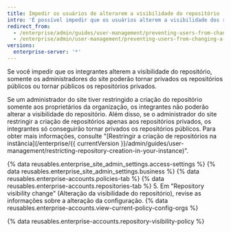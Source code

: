 ```yaml
---
title: Impedir os usuários de alterarem a visibilidade do repositório
intro: 'É possível impedir que os usuários alterem a visibilidade dos repositórios pertencentes à organização no seu appliance do {% data variables.product.prodname_ghe_server %}.'
redirect_from:
  - /enterprise/admin/guides/user-management/preventing-users-from-changing-a-repository-s-visibility
  - /enterprise/admin/user-management/preventing-users-from-changing-a-repositorys-visibility
versions:
  enterprise-server: '*'
---
```


Se você impedir que os integrantes alterem a visibilidade do repositório, somente os administradores do site poderão tornar privados os repositórios públicos ou tornar públicos os repositórios privados.

Se um administrador do site tiver restringido a criação do repositório somente aos proprietários da organização, os integrantes não poderão alterar a visibilidade do repositório. Além disso, se o administrador do site restringir a criação de repositórios apenas aos repositórios privados, os integrantes só conseguirão tornar privados os repositórios públicos. Para obter mais informações, consulte "[Restringir a criação de repositórios na instância](/enterprise/{{ currentVersion }}/admin/guides/user-management/restricting-repository-creation-in-your-instance)".

{% data reusables.enterprise_site_admin_settings.access-settings %}
{% data reusables.enterprise_site_admin_settings.business %}
{% data reusables.enterprise-accounts.policies-tab %}
{% data reusables.enterprise-accounts.repositories-tab %}
5. Em "Repository visibility change" (Alteração da visibilidade do repositório), revise as informações sobre a alteração da configuração. {% data reusables.enterprise-accounts.view-current-policy-config-orgs %}

{% data reusables.enterprise-accounts.repository-visibility-policy %}
